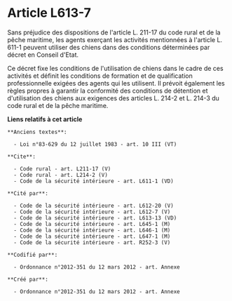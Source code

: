 # Article L613-7

Sans préjudice des dispositions de l'article L. 211-17 du code rural et de la pêche maritime, les agents exerçant les
activités mentionnées à l'article L. 611-1 peuvent utiliser des chiens dans des conditions déterminées par décret en Conseil
d'Etat. 

Ce décret fixe les conditions de l'utilisation de chiens dans le cadre de ces activités et définit les conditions de
formation et de qualification professionnelle exigées des agents qui les utilisent. Il prévoit également les règles propres à
garantir la conformité des conditions de détention et d'utilisation des chiens aux exigences des articles L. 214-2 et L.
214-3 du code rural et de la pêche maritime.

**Liens relatifs à cet article**

	**Anciens textes**:

	  - Loi n°83-629 du 12 juillet 1983 - art. 10 III (VT)

	**Cite**:

	  - Code rural - art. L211-17 (V)
	  - Code rural - art. L214-2 (V)
	  - Code de la sécurité intérieure - art. L611-1 (VD)

	**Cité par**:

	  - Code de la sécurité intérieure - art. L612-20 (V)
	  - Code de la sécurité intérieure - art. L612-7 (V)
	  - Code de la sécurité intérieure - art. L613-13 (VD)
	  - Code de la sécurité intérieure - art. L645-1 (M)
	  - Code de la sécurité intérieure - art. L646-1 (M)
	  - Code de la sécurité intérieure - art. L647-1 (M)
	  - Code de la sécurité intérieure - art. R252-3 (V)

	**Codifié par**:

	  - Ordonnance n°2012-351 du 12 mars 2012 - art. Annexe

	**Créé par**:

	  - Ordonnance n°2012-351 du 12 mars 2012 - art. Annexe
